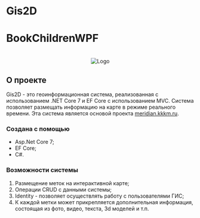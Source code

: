 # Gis2D
# BookChildrenWPF
<!-- PROJECT LOGO -->
<br />
<div align="center">
  <img src="https://github.com/Alexander124rus/Gis2D/assets/25473119/a6a6836d-1c32-48a7-a795-fff6b01d7fe0" alt="Logo">
</div>

<!-- ABOUT THE PROJECT -->
## О проекте

Gis2D - это геоинформационная система, реализованная с использованием .NET Core 7 и EF Core с использованием MVC. Система позволяет размещать информацию на карте в режиме реального времени. Эта система является основой проекта [meridian.kkkm.ru](https://meridian.kkkm.ru/).

### Создана с помощью

* Asp.Net Core 7;
* EF Core;
* C#.

### Возможности системы

1. Размещение меток на интерактивной карте;
2. Операции CRUD с данными системы;
3. Identity - позволяет осуществлять работу с пользователями ГИС;
4. К каждой метки может прикрепляется дополнительная информация, состоящая из фото, видео, текста, 3d моделей и т.п.
